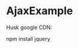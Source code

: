 # AjaxExample


Husk google CDN:

<head>
<script src="https://ajax.googleapis.com/ajax/libs/jquery/3.5.1/jquery.min.js"></script>
</head>


npm install jquery


